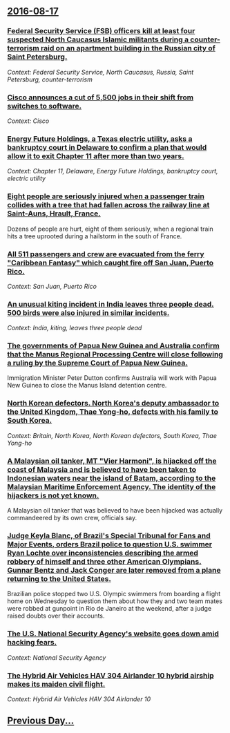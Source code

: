 ## [2016-08-17](/news/2016/08/17/index.md)

### [Federal Security Service (FSB) officers kill at least four suspected North Caucasus Islamic militants during a counter-terrorism raid on an apartment building in the Russian city of Saint Petersburg. ](/news/2016/08/17/federal-security-service-fsb-officers-kill-at-least-four-suspected-north-caucasus-islamic-militants-during-a-counter-terrorism-raid-on-an.md)
_Context: Federal Security Service, North Caucasus, Russia, Saint Petersburg, counter-terrorism_

### [Cisco announces a cut of 5,500 jobs in their shift from switches to software. ](/news/2016/08/17/cisco-announces-a-cut-of-5-500-jobs-in-their-shift-from-switches-to-software.md)
_Context: Cisco_

### [Energy Future Holdings, a Texas electric utility, asks a bankruptcy court in Delaware to confirm a plan that would allow it to exit Chapter 11 after more than two years. ](/news/2016/08/17/energy-future-holdings-a-texas-electric-utility-asks-a-bankruptcy-court-in-delaware-to-confirm-a-plan-that-would-allow-it-to-exit-chapter.md)
_Context: Chapter 11, Delaware, Energy Future Holdings, bankruptcy court, electric utility_

### [Eight people are seriously injured when a passenger train collides with a tree that had fallen across the railway line at Saint-Auns, Hrault, France. ](/news/2016/08/17/eight-people-are-seriously-injured-when-a-passenger-train-collides-with-a-tree-that-had-fallen-across-the-railway-line-at-saint-aunes-herau.md)
Dozens of people are hurt, eight of them seriously, when a regional train hits a tree uprooted during a hailstorm in the south of France.

### [All 511 passengers and crew are evacuated from the ferry "Caribbean Fantasy" which caught fire off San Juan, Puerto Rico. ](/news/2016/08/17/all-511-passengers-and-crew-are-evacuated-from-the-ferry-caribbean-fantasy-which-caught-fire-off-san-juan-puerto-rico.md)
_Context: San Juan, Puerto Rico_

### [An unusual kiting incident in India leaves three people dead. 500 birds were also injured in similar incidents. ](/news/2016/08/17/an-unusual-kiting-incident-in-india-leaves-three-people-dead-500-birds-were-also-injured-in-similar-incidents.md)
_Context: India, kiting, leaves three people dead_

### [The governments of Papua New Guinea and Australia confirm that the Manus Regional Processing Centre will close following a ruling by the Supreme Court of Papua New Guinea. ](/news/2016/08/17/the-governments-of-papua-new-guinea-and-australia-confirm-that-the-manus-regional-processing-centre-will-close-following-a-ruling-by-the-sup.md)
Immigration Minister Peter Dutton confirms Australia will work with Papua New Guinea to close the Manus Island detention centre.

### [North Korean defectors. North Korea's deputy ambassador to the United Kingdom, Thae Yong-ho, defects with his family to South Korea. ](/news/2016/08/17/north-korean-defectors-north-korea-s-deputy-ambassador-to-the-united-kingdom-thae-yong-ho-defects-with-his-family-to-south-korea.md)
_Context: Britain, North Korea, North Korean defectors, South Korea, Thae Yong-ho_

### [A Malaysian oil tanker, MT "Vier Harmoni", is hijacked off the coast of Malaysia and is believed to have been taken to Indonesian waters near the island of Batam, according to the Malaysian Maritime Enforcement Agency. The identity of the hijackers is not yet known. ](/news/2016/08/17/a-malaysian-oil-tanker-mt-vier-harmoni-is-hijacked-off-the-coast-of-malaysia-and-is-believed-to-have-been-taken-to-indonesian-waters-nea.md)
A Malaysian oil tanker that was believed to have been hijacked was actually commandeered by its own crew, officials say.

### [Judge Keyla Blanc, of Brazil's Special Tribunal for Fans and Major Events, orders Brazil police to question U.S. swimmer Ryan Lochte over inconsistencies describing the armed robbery of himself and three other American Olympians. Gunnar Bentz and Jack Conger are later removed from a plane returning to the United States. ](/news/2016/08/17/judge-keyla-blanc-of-brazil-s-special-tribunal-for-fans-and-major-events-orders-brazil-police-to-question-u-s-swimmer-ryan-lochte-over-in.md)
Brazilian police stopped two U.S. Olympic swimmers from boarding a flight home on Wednesday to question them about how they and two team mates were robbed at gunpoint in Rio de Janeiro at the weekend, after a judge raised doubts over their accounts.

### [The U.S. National Security Agency's website goes down amid hacking fears. ](/news/2016/08/17/the-u-s-national-security-agency-s-website-goes-down-amid-hacking-fears.md)
_Context: National Security Agency_

### [The Hybrid Air Vehicles HAV 304 Airlander 10 hybrid airship makes its maiden civil flight. ](/news/2016/08/17/the-hybrid-air-vehicles-hav-304-airlander-10-hybrid-airship-makes-its-maiden-civil-flight.md)
_Context: Hybrid Air Vehicles HAV 304 Airlander 10_

## [Previous Day...](/news/2016/08/16/index.md)

